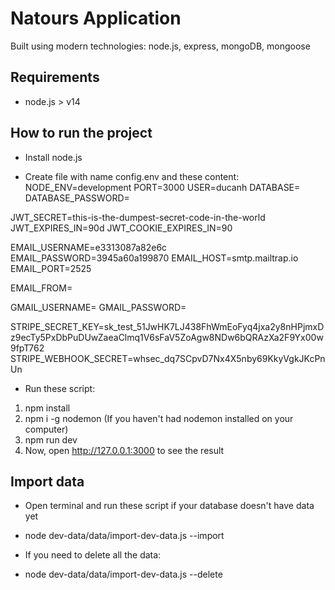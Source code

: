 # Natours Application

Built using modern technologies: node.js, express, mongoDB, mongoose

## Requirements

- node.js > v14

## How to run the project

- Install node.js

- Create file with name config.env and these content:
  NODE_ENV=development
  PORT=3000
  USER=ducanh
  DATABASE=<YOUR CLOUD MONGODB CONNECTION STRING>
  DATABASE_PASSWORD=<YOUR DB PASSWORD>

JWT_SECRET=this-is-the-dumpest-secret-code-in-the-world
JWT_EXPIRES_IN=90d
JWT_COOKIE_EXPIRES_IN=90

EMAIL_USERNAME=e3313087a82e6c
EMAIL_PASSWORD=3945a60a199870
EMAIL_HOST=smtp.mailtrap.io
EMAIL_PORT=2525

EMAIL_FROM=<YOUR EMAIL>

GMAIL_USERNAME=<YOUR EMAIL>
GMAIL_PASSWORD=<YOUR EMAIL PASSWORD>

STRIPE_SECRET_KEY=sk_test_51JwHK7LJ438FhWmEoFyq4jxa2y8nHPjmxDz9ecTy5PxDbPuDUwZaeaClmq1V6sFaV5ZoAgw8NDw6bQRAzXa2F9Yx00w9fpT762
STRIPE_WEBHOOK_SECRET=whsec_dq7SCpvD7Nx4X5nby69KkyVgkJKcPnUn

- Run these script:

1. npm install
2. npm i -g nodemon (If you haven't had nodemon installed on your computer)
3. npm run dev
4. Now, open http://127.0.0.1:3000 to see the result

## Import data

- Open terminal and run these script if your database doesn't have data yet

* node dev-data/data/import-dev-data.js --import

- If you need to delete all the data:

* node dev-data/data/import-dev-data.js --delete
